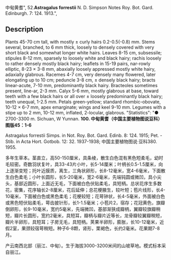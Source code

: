 中甸黄耆",
52.**Astragalus forrestii** N. D. Simpson Notes Roy. Bot. Gard. Edinburgh. 7: 124. 1913.",

## Description
Plants 45-70 cm tall, with mostly ± curly hairs 0.2-0.5(-0.8) mm. Stems several, branched, to 6 mm thick, loosely to densely covered with very short black and somewhat longer white hairs. Leaves 8-15 cm, subsessile; stipules 8-12 mm, sparsely to loosely white and black hairy; rachis loosely to rather densely mostly black hairy; leaflets in 15-19 pairs, nar-rowly elliptic, 8-23 × 3-8 mm, abaxially loosely appressed mostly white hairy, adaxially glabrous. Racemes 4-7 cm, very densely many flowered, later elongating up to 10 cm; peduncle 3-8 cm, ± densely black hairy; bracts linear-acute, 7-10 mm, predominantly black hairy. Bracteoles sometimes present, line-ar, 2-3 mm. Calyx 5-6 mm, mostly glabrous at base, toward teeth with a few black hairs or all over ± loosely predominantly black hairy; teeth unequal, 1-2.5 mm. Petals green-yellow; standard rhombic-obovate, 10-12 × 6-7 mm, apex emarginate; wings and keel 9-10 mm. Legumes with a stipe up to 2 mm, 10-12 mm, inflated, 2-locular, glabrous.
  "Statistics": "● 2700-3300 m. Sichuan, W Yunnan.
**100. 中甸黄耆（中国主要植物图说豆科）图版45：1-6**

Astragalus forrestii Simps. in Not. Roy. Bot. Gard. Edinb. 8: 124. 1915; Pet. -Stib. in Acta Hort. Gotbob. 12: 32. 1937-1938; 中国主要植物图说·豆科380. 1955.

多年生草本。茎直立，高50-150厘米，具条棱，散生白色混有黑色短柔毛，幼时毛较密。奇数羽状复叶，具33-43片小叶，长5-14厘米；叶柄长0.5-1.5厘米，向上逐渐变短；托叶近膜质，离生，三角状卵形，长8-12毫米，宽4-6毫米，下面散生白色柔毛；小叶长圆形，长5-20毫米，宽2-6毫米，先端钝圆或微凹，具小尖头，基部近圆形，上面近无毛，下面被白色伏贴柔毛，具短柄。总状花序生多数花，密集，花序轴长2-8厘米，花后延伸；总花梗腋生，较叶短；苞片线形，长4-10毫米，下面被白色或黑色柔毛；花梗较短；花萼钟状，长4-5毫米，外面被白色或黑色短伏贴柔毛，萼齿披针形，长1-1.5毫米；小苞片2，宿存；花冠黄色，旗瓣倒卵形，长9-10毫米，宽约5毫米，先端微凹，基部渐狭成瓣柄，翼瓣较旗瓣稍短，瓣片长圆形，宽约2毫米，具短耳，瓣柄与瓣片近等长，龙骨瓣较翼瓣稍短，瓣片半卵形，具短耳；子房无毛，具短柄。荚果半卵形，膨胀，长10-12毫米，近假2室，果颈较宿萼稍短。种子6-8颗，肾形，栗褐色，长约2毫米。花果期7-8月。

产云南西北部（丽江、中甸）。生于海拔3000-3200米间的山坡草地。模式标本采自丽江。
